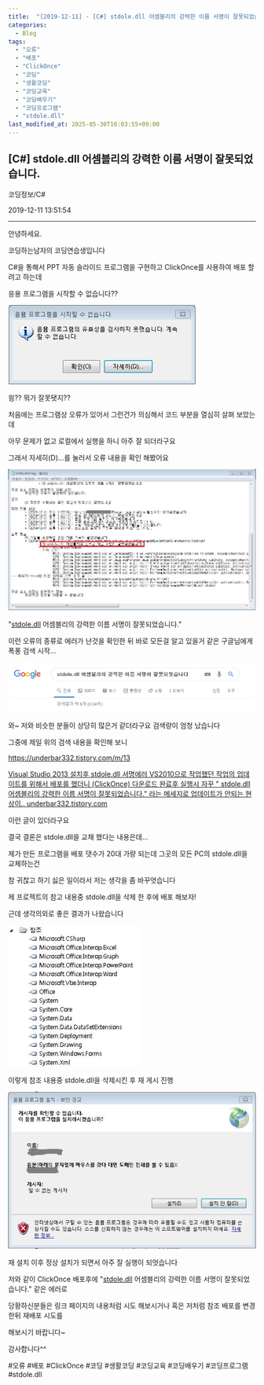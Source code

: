 ```yaml
---
title:  "[2019-12-11] - [C#] stdole.dll 어셈블리의 강력한 이름 서명이 잘못되었습니다."
categories:
  - Blog
tags:
  - "오류"
  - "배포"
  - "ClickOnce"
  - "코딩"
  - "생활코딩"
  - "코딩교육"
  - "코딩배우기"
  - "코딩프로그램"
  - "stdole.dll"
last_modified_at: 2025-05-30T16:03:55+09:00
---
```


## [C#] stdole.dll 어셈블리의 강력한 이름 서명이 잘못되었습니다.

코딩정보/C#

2019-12-11 13:51:54

* * *

안녕하세요.

코딩하는남자의 코딩연습생입니다

C#을 통해서 PPT 자동 슬라이드 프로그램을 구현하고 ClickOnce를 사용하여 배포 할려고 하는데

응용 프로그램을 시작할 수 없습니다??

![](/assets/images/c_stdole_dll_어셈블리의_강력한_이름_서명이_잘못되었습니다/img.jpg)

읭?? 뭐가 잘못됏지??

처음에는 프로그램상 오류가 있어서 그런건가 의심해서 코드 부분을 열심히 살펴 보았는데

아무 문제가 없고 로컬에서 실행을 하니 아주 잘 되더라구요

그래서 자세히(D)...를 눌러서 오류 내용을 확인 해봤어요

![](/assets/images/c_stdole_dll_어셈블리의_강력한_이름_서명이_잘못되었습니다/img_1.jpg)

"[stdole.dll](stdole.dll) 어셈블리의 강력한 이름 서명이 잘못되었습니다."

이런 오류의 종류로 에러가 난것을 확인한 뒤 바로 모든걸 알고 있을거 같은 구글님에게 폭풍 검색 시작...

![](/assets/images/c_stdole_dll_어셈블리의_강력한_이름_서명이_잘못되었습니다/img_2.jpg)

와~ 저와 비슷한 분들이 상당히 많은거 같더라구요 검색량이 엄청 났습니다

그중에 제일 위의 검색 내용을 확인해 보니

<https://underbar332.tistory.com/m/13>

[ Visual Studio 2013 설치후 stdole.dll 서명에러 VS2010으로 작업했던 작업의 업데이트를 위해서 배포를 했더니
(ClickOnce) 다운로드 완료후 실행시 자꾸 " stdole.dll 어셈블리의 강력한 이름 서명이 잘못되었습니다." 라는 메세지로
업데이트가 안되는 현상이.. underbar332.tistory.com ](https://underbar332.tistory.com/13)

이런 글이 있더라구요

결국 결론은 stdole.dll을 교채 했다는 내용은데...

제가 만든 프로그램을 배포 댓수가 20대 가량 되는데 그곳의 모든 PC의 stdole.dll을 교체하는건

참 귀찮고 하기 싫은 일이라서 저는 생각을 좀 바꾸엇습니다

제 프로젝트의 참고 내용중 stdole.dll을 삭제 한 후에 배포 해보자!

근데 생각의외로 좋은 결과가 나왔습니다

![](/assets/images/c_stdole_dll_어셈블리의_강력한_이름_서명이_잘못되었습니다/img_3.jpg)

이렇게 참조 내용중 stdole.dll을 삭제시킨 후 재 게시 진행

![](/assets/images/c_stdole_dll_어셈블리의_강력한_이름_서명이_잘못되었습니다/img_4.jpg)

재 설치 이후 정상 설치가 되면서 아주 잘 실행이 되엇습니다

저와 같이 ClickOnce 배포후에 "[stdole.dll](stdole.dll) 어셈블리의 강력한 이름 서명이 잘못되었습니다." 같은
에러로

당황하신분들은 링크 페이지의 내용처럼 시도 해보시거나 혹은 저처럼 참조 배포를 변경한뒤 재배포 시도를

해보시기 바랍니다~

감사합니다^^

  

#오류 #배포 #ClickOnce #코딩 #생활코딩 #코딩교육 #코딩배우기 #코딩프로그램 #stdole.dll

